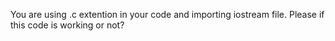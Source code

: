You are using .c extention in your code and importing iostream file. Please if this code is working or not?
